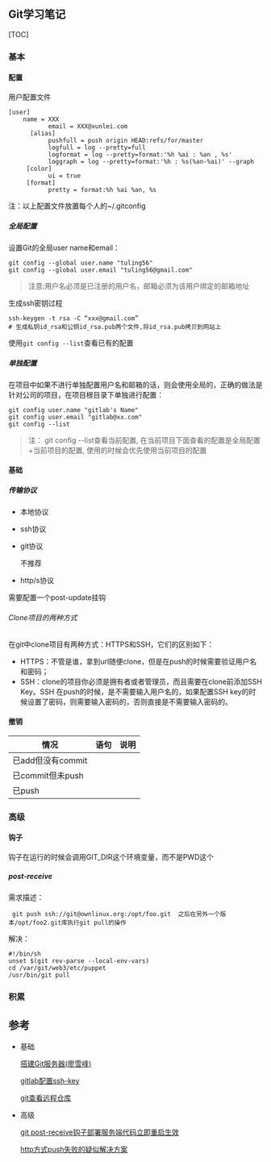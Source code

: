 ## Git学习笔记

[TOC]

### 基本

#### 配置

用户配置文件

```
[user]
    name = XXX
           email = XXX@xunlei.com
      [alias]
           pushfull = push origin HEAD:refs/for/master
           logfull = log --pretty=full
           logformat = log --pretty=format:'%h %ai : %an , %s'
           loggraph = log --pretty=format:'%h : %s(%an-%ai)' --graph
     [color]
           ui = true
     [format]
           pretty = format:%h %ai %an, %s
```

注：以上配置文件放置每个人的~/.gitconfig

##### 全局配置

设置Git的全局user name和email：

```shell
git config --global user.name "tuling56"  
git config --global user.email "tuling56@gmail.com"  
```

> 注意:用户名必须是已注册的用户名，邮箱必须为该用户绑定的邮箱地址

生成ssh密钥过程

```shell
ssh-keygen -t rsa -C “xxx@gmail.com” 
# 生成私钥id_rsa和公钥id_rsa.pub两个文件,将id_rsa.pub拷贝到网站上
```

使用`git config --list`查看已有的配置

##### 单独配置

在项目中如果不进行单独配置用户名和邮箱的话，则会使用全局的，正确的做法是针对公司的项目，在项目根目录下单独进行配置：

```shell
git config user.name "gitlab's Name"
git config user.email "gitlab@xx.com"
git config --list
```

> 注： git config --list查看当前配置, 在当前项目下面查看的配置是全局配置+当前项目的配置, 使用的时候会优先使用当前项目的配置

#### 基础

##### 传输协议

- 本地协议
- ssh协议
- git协议

  不推荐

- http/s协议

需要配置一个post-update挂钩

###### Clone项目的两种方式

在git中clone项目有两种方式：HTTPS和SSH，它们的区别如下：

- HTTPS：不管是谁，拿到url随便clone，但是在push的时候需要验证用户名和密码；
- SSH：clone的项目你必须是拥有者或者管理员，而且需要在clone前添加SSH Key。SSH 在push的时候，是不需要输入用户名的，如果配置SSH key的时候设置了密码，则需要输入密码的，否则直接是不需要输入密码的。

#### 撤销

| 情况            | 语句   | 说明   |
| ------------- | ---- | ---- |
| 已add但没有commit |      |      |
| 已commit但未push |      |      |
| 已push         |      |      |

### 高级



#### 钩子

钩子在运行的时候会调用GIT_DIR这个环境变量，而不是PWD这个

##### post-receive

需求描述：

```
 git push ssh://git@ownlinux.org:/opt/foo.git  之后在另外一个版本/opt/foo2.git库执行git pull的操作
```

解决：

```
#!/bin/sh
unset $(git rev-parse --local-env-vars)
cd /var/git/web3/etc/puppet
/usr/bin/git pull
```

### 积累



## 参考

- 基础

  [搭建Git服务器(廖雪峰)](https://www.liaoxuefeng.com/wiki/0013739516305929606dd18361248578c67b8067c8c017b000/00137583770360579bc4b458f044ce7afed3df579123eca000)

  [gitlab配置ssh-key](http://blog.csdn.net/breeze_life/article/details/45868045)

  [git查看远程仓库](http://blog.csdn.net/wanghuihui02/article/details/48155627)

- 高级

  [git post-receive钩子部署服务端代码立即重启生效](https://yq.aliyun.com/ziliao/25682)

  [http方式push失败的疑似解决方案](https://stackoverflow.com/questions/25312542/git-push-to-nginxgit-http-backend-error-cannot-access-url-http-return-code-2)